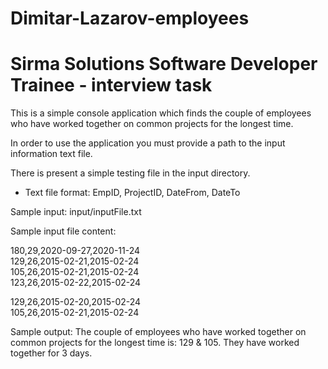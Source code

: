 # Dimitar-Lazarov-employees
# Sirma Solutions Software Developer Trainee - interview task

This is a simple console application which finds the couple of employees who have worked together on common projects for the longest time.

In order to use the application you must provide a path to the input information text file.

There is present a simple testing file in the input directory.

* Text file format: 
EmpID, ProjectID, DateFrom, DateTo

Sample input:
input/inputFile.txt

Sample input file content: 

180,29,2020-09-27,2020-11-24  
129,26,2015-02-21,2015-02-24  
105,26,2015-02-21,2015-02-24  
123,26,2015-02-22,2015-02-24 


129,26,2015-02-20,2015-02-24  
105,26,2015-02-21,2015-02-24  

Sample output:
The couple of employees who have worked together on common projects for the longest time is: 129 & 105. They have worked together for 3 days.
